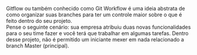 Gitflow ou também conhecido como Git Workflow é uma ideia abstrata de como organizar suas branches para ter um controle maior sobre o que é feito dentro do seu projeto.<br>
Pense o seguinte cenário: sua empresa atribuiu duas novas funcionalidades para o seu time fazer e você terá que trabalhar em algumas tarefas. Dentro desse projeto, não é permitido um iniciante mexer em nada relacionado a branch Master (principal).
